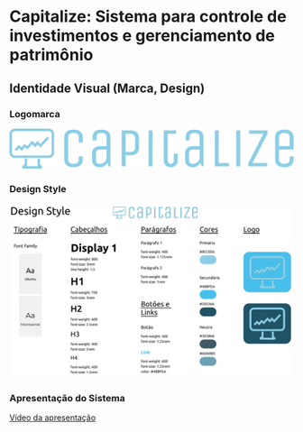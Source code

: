 # Capitalize: Sistema para controle de investimentos e gerenciamento de patrimônio

## Identidade Visual (Marca, Design)

### Logomarca

<img src="/docs/img/logo_marca.png">

### Design Style

<img src="/docs/img/design_style.png">

### Apresentação do Sistema 

[Vídeo da apresentação](/presentation/VideoCompleto.mp4)



